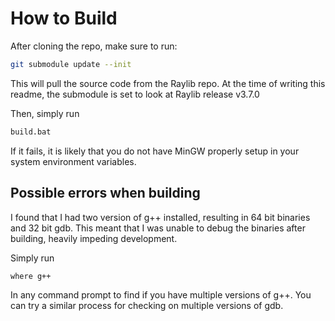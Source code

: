# How to Build
After cloning the repo, make sure to run:

```bash
git submodule update --init
```

This will pull the source code from the Raylib repo. At the time of writing 
this readme, the submodule is set to look at Raylib release v3.7.0

Then, simply run
```bash
build.bat
```

If it fails, it is likely that you do not have MinGW properly setup 
in your system environment variables.

## Possible errors when building

I found that I had two version of g++ installed, resulting in 64 bit binaries and 32 bit gdb.
This meant that I was unable to debug the binaries after building, heavily impeding development.

Simply run 

```bash
where g++
``` 

In any command prompt to find if you have multiple versions of g++. You can try a similar process for
checking on multiple versions of gdb.